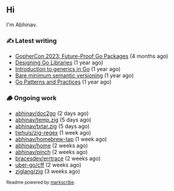 ## Hi

I'm Abhinav.

### ✍️ Latest writing


- [GopherCon 2023: Future-Proof Go Packages](https://abhinavg.net/2023/09/27/future-proof-packages/) (4 months ago)
- [Designing Go Libraries](https://abhinavg.net/2022/12/06/designing-go-libraries/) (1 year ago)
- [Introduction to generics in Go](https://abhinavg.net/2022/11/23/generics-intro/) (1 year ago)
- [Bare minimum semantic versioning](https://abhinavg.net/2022/11/07/semver/) (1 year ago)
- [Go Patterns and Practices](https://abhinavg.net/2022/09/19/go-patterns-and-practices-talk/) (1 year ago)

### 🪵 Ongoing work


- [abhinav/doc2go](https://github.com/abhinav/doc2go) (2 days ago)
- [abhinav/temp.zig](https://github.com/abhinav/temp.zig) (5 days ago)
- [abhinav/txtar.zig](https://github.com/abhinav/txtar.zig) (5 days ago)
- [tiehuis/zig-regex](https://github.com/tiehuis/zig-regex) (1 week ago)
- [abhinav/homebrew-tap](https://github.com/abhinav/homebrew-tap) (1 week ago)
- [abhinav/home](https://github.com/abhinav/home) (2 weeks ago)
- [abhinav/pinch](https://github.com/abhinav/pinch) (2 weeks ago)
- [bracesdev/errtrace](https://github.com/bracesdev/errtrace) (2 weeks ago)
- [uber-go/cff](https://github.com/uber-go/cff) (2 weeks ago)
- [ziglang/zig](https://github.com/ziglang/zig) (3 weeks ago)

<sub>Readme powered by [markscribe](https://github.com/muesli/markscribe).</sub>
